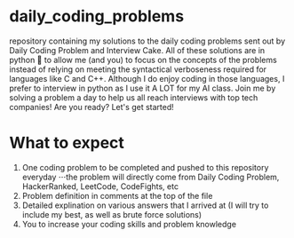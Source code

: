 # daily_coding_problems
repository containing my solutions to the daily coding problems sent out by Daily Coding Problem and Interview Cake. 
All of these solutions are in python :snake: to allow me (and you) to focus on the concepts of the problems instead of relying on meeting the syntactical verboseness required for languages like C and C++. 
Although I do enjoy coding in those languages, I prefer to interview in python as I use it A LOT for my AI class. 
Join me by solving a problem a day to help us all reach interviews with top tech companies! Are you ready? Let's get started!

# What to expect
1. One coding problem to be completed and pushed to this repository everyday
⋅⋅⋅the problem will directly come from Daily Coding Problem, HackerRanked, LeetCode, CodeFights, etc
2. Problem definition in comments at the top of the file
3. Detailed explination on various answers that I arrived at (I will try to include my best, as well as brute force solutions)
4. You to increase your coding skills and problem knowledge
